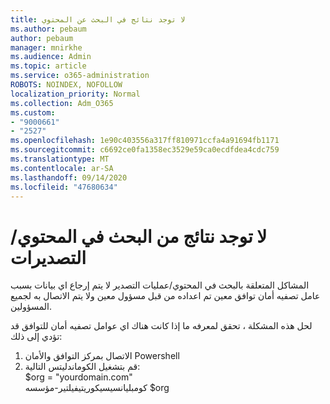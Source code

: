 ```yaml
---
title: لا توجد نتائج في البحث عن المحتوي
ms.author: pebaum
author: pebaum
manager: mnirkhe
ms.audience: Admin
ms.topic: article
ms.service: o365-administration
ROBOTS: NOINDEX, NOFOLLOW
localization_priority: Normal
ms.collection: Adm_O365
ms.custom:
- "9000661"
- "2527"
ms.openlocfilehash: 1e90c403556a317ff810971ccfa4a91694fb1171
ms.sourcegitcommit: c6692ce0fa1358ec3529e59ca0ecdfdea4cdc759
ms.translationtype: MT
ms.contentlocale: ar-SA
ms.lasthandoff: 09/14/2020
ms.locfileid: "47680634"
---
```

# <a name="no-results-from-content-searchexports"></a>لا توجد نتائج من البحث في المحتوي/التصديرات

المشاكل المتعلقة بالبحث في المحتوي/عمليات التصدير لا يتم إرجاع اي بيانات بسبب عامل تصفيه أمان توافق معين تم اعداده من قبل مسؤول معين ولا يتم الاتصال به لجميع المسؤولين.

لحل هذه المشكلة ، تحقق لمعرفه ما إذا كانت هناك اي عوامل تصفيه أمان للتوافق قد تؤدي إلى ذلك:
1. الاتصال بمركز التوافق والأمان Powershell
2. قم بتشغيل الكوماندليتس التالية:
<br>$org = "yourdomain.com"
<br>كومبليانسيسيكوريتيفيلتير-مؤسسه $org